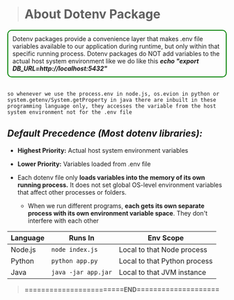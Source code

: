 > # **About Dotenv Package**

<div style="border: 2px solid green; padding: 10px; border-radius: 10px">
  Dotenv packages provide a convenience layer that makes .env file variables available to our application during runtime, but only within that specific running process. Dotenv packages do NOT add variables to the actual host system environment like we do like this <i><b>echo "export DB_URL=http://localhost:5432"</b></i>
</div><br>

```text
so whenever we use the process.env in node.js, os.evion in python or system.getenv/System.getProperty in java there are inbuilt in these programming language only, they accesses the variable from the host system environment not for the .env file
```

## **_Default Precedence (Most dotenv libraries):_**

- **Highest Priority:** Actual host system environment variables
- **Lower Priority:** Variables loaded from .env file

- Each dotenv file only **loads variables into the memory of its own running process.**
  It does not set global OS-level environment variables that affect other processes or folders.
  - When we run different programs, **each gets its own separate process with its own environment variable space**. They don't interfere with each other

| Language | Runs In             | Env Scope                    |
| -------- | ------------------- | ---------------------------- |
| Node.js  | `node index.js`     | Local to that Node process   |
| Python   | `python app.py`     | Local to that Python process |
| Java     | `java -jar app.jar` | Local to that JVM instance   |

> **========================END====================**
